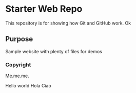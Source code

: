 # Starter Web Repo

This repository is for showing how Git and GitHub work. Ok

## Purpose

Sample website with plenty of files for demos

### Copyright
Me.me.me.

Hello world
Hola
Ciao
